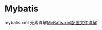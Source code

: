 # Mybatis

 mybatis.xml 元素详解[MyBatis.xml配置文件详解](http://blog.csdn.net/summer_yuxia/article/details/53169227)
 
 

